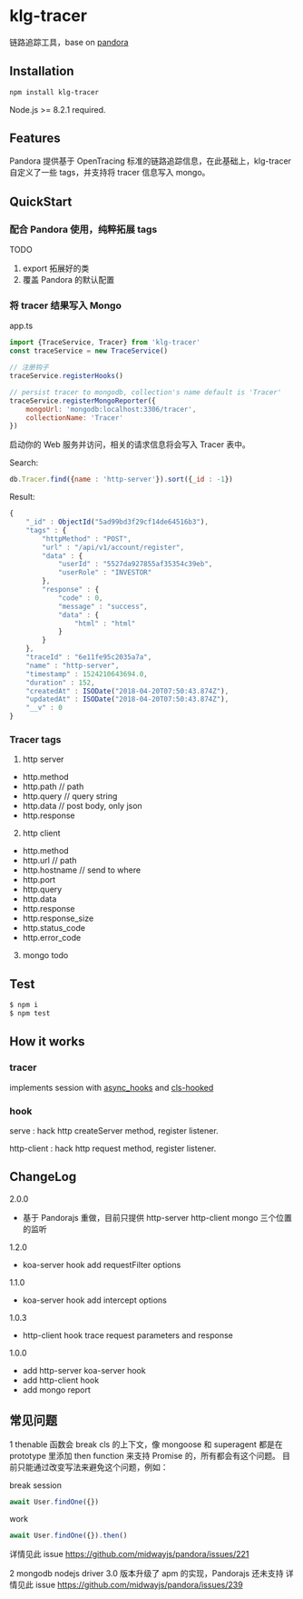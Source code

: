 # klg-tracer

链路追踪工具，base on [pandora](https://github.com/midwayjs/pandora)

## Installation

```bash
npm install klg-tracer
```

Node.js >= 8.2.1 required.

## Features

Pandora 提供基于 OpenTracing 标准的链路追踪信息，在此基础上，klg-tracer 自定义了一些 tags，并支持将 tracer 信息写入 mongo。

## QuickStart

### 配合 Pandora 使用，纯粹拓展 tags

TODO
1. export 拓展好的类
2. 覆盖 Pandora 的默认配置

### 将 tracer 结果写入 Mongo

app.ts
```js
import {TraceService, Tracer} from 'klg-tracer'
const traceService = new TraceService()

// 注册钩子
traceService.registerHooks()

// persist tracer to mongodb, collection's name default is 'Tracer'
traceService.registerMongoReporter({
    mongoUrl: 'mongodb:localhost:3306/tracer',
    collectionName: 'Tracer'
})

```


启动你的 Web 服务并访问，相关的请求信息将会写入 Tracer 表中。

Search:

```js
﻿db.Tracer.find({name : 'http-server'}).sort({_id : -1})
```

Result:

```js
{
    "_id" : ObjectId("5ad99bd3f29cf14de64516b3"),
    "tags" : {
        "httpMethod" : "POST",
        "url" : "/api/v1/account/register",
        "data" : {
            "userId" : "5527da927855af35354c39eb",
            "userRole" : "INVESTOR"
        },
        "response" : {
            "code" : 0,
            "message" : "success",
            "data" : {
                "html" : "html"
            }
        }
    },
    "traceId" : "6e11fe95c2035a7a",
    "name" : "http-server",
    "timestamp" : 1524210643694.0,
    "duration" : 152,
    "createdAt" : ISODate("2018-04-20T07:50:43.874Z"),
    "updatedAt" : ISODate("2018-04-20T07:50:43.874Z"),
    "__v" : 0
}
```

### Tracer tags

1. http server
- http.method
- http.path  // path
- http.query    // query string
- http.data  // post body, only json
- http.response

2. http client
- http.method
- http.url  // path
- http.hostname  // send to where
- http.port
- http.query
- http.data
- http.response
- http.response_size
- http.status_code
- http.error_code

3. mongo
todo

## Test

```bash
$ npm i
$ npm test
```

## How it works

### tracer

implements session with [async_hooks](https://nodejs.org/api/async_hooks.html) and [cls-hooked](https://github.com/Jeff-Lewis/cls-hooked)

### hook

serve : hack http createServer method, register listener.

http-client : hack http request method, register listener.

## ChangeLog

2.0.0
- 基于 Pandorajs 重做，目前只提供 http-server http-client mongo 三个位置的监听

1.2.0
- koa-server hook add requestFilter options

1.1.0
- koa-server hook add intercept options

1.0.3
- http-client hook trace request parameters and response

1.0.0
- add http-server koa-server hook
- add http-client hook
- add mongo report

## 常见问题
1 thenable 函数会 break cls 的上下文，像 mongoose 和 superagent 都是在 prototype 里添加 then function 来支持 Promise 的，所有都会有这个问题。
目前只能通过改变写法来避免这个问题，例如：

break session
```js
await User.findOne({})
```

work
```js
await User.findOne({}).then()
```

详情见此 issue https://github.com/midwayjs/pandora/issues/221

2 mongodb nodejs driver 3.0 版本升级了 apm 的实现，Pandorajs 还未支持
详情见此 issue https://github.com/midwayjs/pandora/issues/239